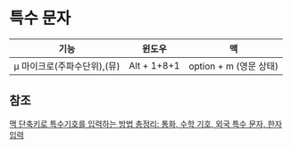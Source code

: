 # 특수 문자

| 기능 | 윈도우 | 맥 |
| -- | -- | -- |
| µ 마이크로(주파수단위),(뮤) | Alt + 1+8+1 | option + m (영문 상태)|

## 참조

[맥 단축키로 특수기호를 입력하는 방법 총정리: 통화, 수학 기호, 외국 특수 문자, 한자 입력](<https://plankim.com/blog/2023/01/05/%EB%A7%A5-%EB%8B%A8%EC%B6%95%ED%82%A4-%ED%8A%B9%EC%88%98%EA%B8%B0%ED%98%B8-%EC%9E%85%EB%A0%A5-%EB%B0%A9%EB%B2%95/>)

